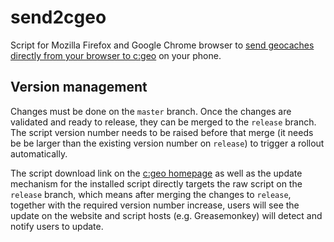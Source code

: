# send2cgeo

Script for Mozilla Firefox and Google Chrome browser to [send geocaches directly from your browser to c:geo](http://www.cgeo.org/send2cgeo.html) on your phone.

## Version management

Changes must be done on the `master` branch. Once the changes are validated and ready to release, they can be merged to the `release` branch. The script version number needs to be raised before that merge (it needs be be larger than the existing version number on `release`) to trigger a rollout automatically.

The script download link on the [c:geo homepage](http://cgeo.org) as well as the update mechanism for the installed script directly targets the raw script on the `release` branch, which means after merging the changes to `release`, together with the required version number increase, users will see the update on the website and script hosts (e.g. Greasemonkey) will detect and notify users to update.
